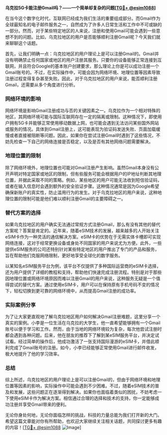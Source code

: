 **乌克拉5G卡能注册Gmail吗？——一个简单却复杂的问题[[TG💪+ @esim1088](https://t.me/s/esim1088)]**

在当今这个数字化时代，互联网已经成为我们生活的重要组成部分。而Gmail作为全球最知名的电子邮件服务之一，自然成为了许多人日常生活和工作中不可或缺的一部分。然而，对于某些特定地区的人来说，注册和使用Gmail可能会遇到一些意想不到的问题。比如，乌克拉地区的用户是否能够顺利注册Gmail呢？今天我们就来聊聊这个话题。

首先，让我们明确一点：乌克拉地区的用户理论上是可以注册Gmail的。Gmail并没有明确禁止任何国家或地区的用户注册其服务。只要你的设备能够正常连接到互联网，并且符合Google的基本账户创建要求，那么理论上你是可以成功注册一个Gmail账号的。不过，在实际操作中，可能会因为网络环境、地理位置等因素导致注册过程变得复杂甚至失败。因此，对于乌克拉地区的用户来说，能否顺利注册Gmail，还需要从多个角度进行分析。

### 网络环境的影响

网络环境是影响Gmail注册成功与否的关键因素之一。乌克拉作为一个相对特殊的地区，其网络环境可能与国际互联网存在一定的隔离或限制。这种情况下，即使用户拥有5G卡并能够正常使用移动数据上网，也可能会遇到无法访问某些国外网站或服务的情况。具体到Gmail注册上，这可能表现为验证码发送失败、页面加载缓慢或者直接被阻断等问题。因此，如果你在尝试注册Gmail时遇到了这些情况，不妨先检查一下自己的网络连接是否稳定，以及是否有其他网络问题需要解决。

### 地理位置的限制

除了网络环境外，地理位置也可能对Gmail注册产生影响。虽然Gmail本身没有公开声明对特定国家或地区的限制，但有些服务可能会根据用户的IP地址判断其地理位置，并据此采取不同的策略。例如，某些地区的用户可能无法收到短信验证码，或者在输入信息时会遇到额外的安全验证步骤。这种情况通常是因为Google希望确保新账户的真实性，防止滥用行为的发生。对于乌克拉地区的用户来说，这种地理位置的限制可能是他们难以顺利注册Gmail的主要障碍之一。

### 替代方案的选择

如果乌克拉地区的用户确实无法通过常规方式注册Gmail，那么有没有其他的替代方案呢？答案是肯定的。近年来，随着eSIM技术的发展，越来越多的人开始关注eSIM卡作为一种灵活的通信解决方案。eSIM卡的优势在于无需实体卡槽即可实现网络连接，这对于经常更换设备或身处不同国家的用户来说尤为方便。此外，一些提供eSIM服务的公司还特别针对某些特定地区的用户推出了专门的产品和服务，旨在帮助他们克服网络限制，更好地享受全球化的数字服务。

以某知名eSIM服务平台为例，该平台不仅提供了多种国际运营商的eSIM卡选择，还为用户提供了详细的教程和支持，帮助他们快速完成注册流程。特别是对于那些因地理位置或网络环境原因而难以注册Gmail的用户来说，这种服务无疑是一个值得尝试的替代方案。通过使用eSIM卡，用户可以在保持原有手机号码不变的情况下，轻松切换到更可靠的网络环境中，从而提高Gmail注册的成功率。

### 实际案例分享

为了让大家更直观地了解乌克拉地区用户如何解决Gmail注册难题，这里分享一个真实的案例。小李是一位生活在乌克拉的大学生，他一直希望能够拥有一个Gmail账号以便于学习和工作。然而，由于当地的网络环境较为复杂，每次他尝试注册时都会遇到各种问题。后来，他在朋友的推荐下了解到某eSIM服务平台，并决定试试看。经过简单的操作后，他成功激活了一张支持国际漫游的eSIM卡，并借此顺利完成了Gmail账号的注册。如今，小李已经能够正常使用Gmail进行邮件收发，极大地提升了他的学习效率。

### 总结

综上所述，乌克拉地区的用户理论上是可以注册Gmail的，但由于网络环境和地理位置等因素的影响，实际操作中可能会遇到不少困难。不过，随着eSIM技术的普及和发展，这些问题正在逐渐得到解决。如果你也面临着类似的困扰，不妨考虑一下使用eSIM卡作为解决方案。相信通过合理的选择和技术的支持，你一定能够成功注册并享受Gmail带来的便利。

无论你身处何地，无论你面临怎样的挑战，科技的力量总能为我们打开新的大门。希望这篇文章能对你有所帮助，也欢迎大家继续关注相关话题，共同探讨更多有趣的内容！[[TG💪+ @esim1088](https://t.me/s/esim1088) ![Image](https://i.postimg.cc/4NQfJmqS/Snipaste-2025-05-13-00-14-12.png)]